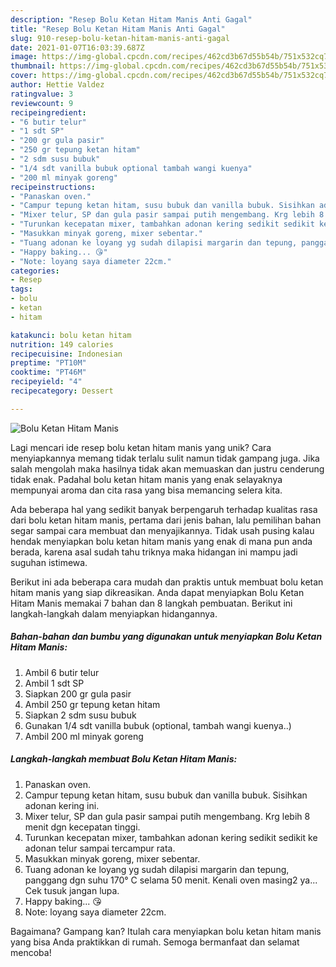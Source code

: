 ```yaml
---
description: "Resep Bolu Ketan Hitam Manis Anti Gagal"
title: "Resep Bolu Ketan Hitam Manis Anti Gagal"
slug: 910-resep-bolu-ketan-hitam-manis-anti-gagal
date: 2021-01-07T16:03:39.687Z
image: https://img-global.cpcdn.com/recipes/462cd3b67d55b54b/751x532cq70/bolu-ketan-hitam-manis-foto-resep-utama.jpg
thumbnail: https://img-global.cpcdn.com/recipes/462cd3b67d55b54b/751x532cq70/bolu-ketan-hitam-manis-foto-resep-utama.jpg
cover: https://img-global.cpcdn.com/recipes/462cd3b67d55b54b/751x532cq70/bolu-ketan-hitam-manis-foto-resep-utama.jpg
author: Hettie Valdez
ratingvalue: 3
reviewcount: 9
recipeingredient:
- "6 butir telur"
- "1 sdt SP"
- "200 gr gula pasir"
- "250 gr tepung ketan hitam"
- "2 sdm susu bubuk"
- "1/4 sdt vanilla bubuk optional tambah wangi kuenya"
- "200 ml minyak goreng"
recipeinstructions:
- "Panaskan oven."
- "Campur tepung ketan hitam, susu bubuk dan vanilla bubuk. Sisihkan adonan kering ini."
- "Mixer telur, SP dan gula pasir sampai putih mengembang. Krg lebih 8 menit dgn kecepatan tinggi."
- "Turunkan kecepatan mixer, tambahkan adonan kering sedikit sedikit ke adonan telur sampai tercampur rata."
- "Masukkan minyak goreng, mixer sebentar."
- "Tuang adonan ke loyang yg sudah dilapisi margarin dan tepung, panggang dgn suhu 170° C selama 50 menit. Kenali oven masing2 ya... Cek tusuk jangan lupa."
- "Happy baking... 😘"
- "Note: loyang saya diameter 22cm."
categories:
- Resep
tags:
- bolu
- ketan
- hitam

katakunci: bolu ketan hitam 
nutrition: 149 calories
recipecuisine: Indonesian
preptime: "PT10M"
cooktime: "PT46M"
recipeyield: "4"
recipecategory: Dessert

---
```



![Bolu Ketan Hitam Manis](https://img-global.cpcdn.com/recipes/462cd3b67d55b54b/751x532cq70/bolu-ketan-hitam-manis-foto-resep-utama.jpg)

Lagi mencari ide resep bolu ketan hitam manis yang unik? Cara menyiapkannya memang tidak terlalu sulit namun tidak gampang juga. Jika salah mengolah maka hasilnya tidak akan memuaskan dan justru cenderung tidak enak. Padahal bolu ketan hitam manis yang enak selayaknya mempunyai aroma dan cita rasa yang bisa memancing selera kita.



Ada beberapa hal yang sedikit banyak berpengaruh terhadap kualitas rasa dari bolu ketan hitam manis, pertama dari jenis bahan, lalu pemilihan bahan segar sampai cara membuat dan menyajikannya. Tidak usah pusing kalau hendak menyiapkan bolu ketan hitam manis yang enak di mana pun anda berada, karena asal sudah tahu triknya maka hidangan ini mampu jadi suguhan istimewa.


Berikut ini ada beberapa cara mudah dan praktis untuk membuat bolu ketan hitam manis yang siap dikreasikan. Anda dapat menyiapkan Bolu Ketan Hitam Manis memakai 7 bahan dan 8 langkah pembuatan. Berikut ini langkah-langkah dalam menyiapkan hidangannya.

<!--inarticleads1-->

##### Bahan-bahan dan bumbu yang digunakan untuk menyiapkan Bolu Ketan Hitam Manis:

1. Ambil 6 butir telur
1. Ambil 1 sdt SP
1. Siapkan 200 gr gula pasir
1. Ambil 250 gr tepung ketan hitam
1. Siapkan 2 sdm susu bubuk
1. Gunakan 1/4 sdt vanilla bubuk (optional, tambah wangi kuenya..)
1. Ambil 200 ml minyak goreng




<!--inarticleads2-->

##### Langkah-langkah membuat Bolu Ketan Hitam Manis:

1. Panaskan oven.
1. Campur tepung ketan hitam, susu bubuk dan vanilla bubuk. Sisihkan adonan kering ini.
1. Mixer telur, SP dan gula pasir sampai putih mengembang. Krg lebih 8 menit dgn kecepatan tinggi.
1. Turunkan kecepatan mixer, tambahkan adonan kering sedikit sedikit ke adonan telur sampai tercampur rata.
1. Masukkan minyak goreng, mixer sebentar.
1. Tuang adonan ke loyang yg sudah dilapisi margarin dan tepung, panggang dgn suhu 170° C selama 50 menit. Kenali oven masing2 ya... Cek tusuk jangan lupa.
1. Happy baking... 😘
1. Note: loyang saya diameter 22cm.




Bagaimana? Gampang kan? Itulah cara menyiapkan bolu ketan hitam manis yang bisa Anda praktikkan di rumah. Semoga bermanfaat dan selamat mencoba!
